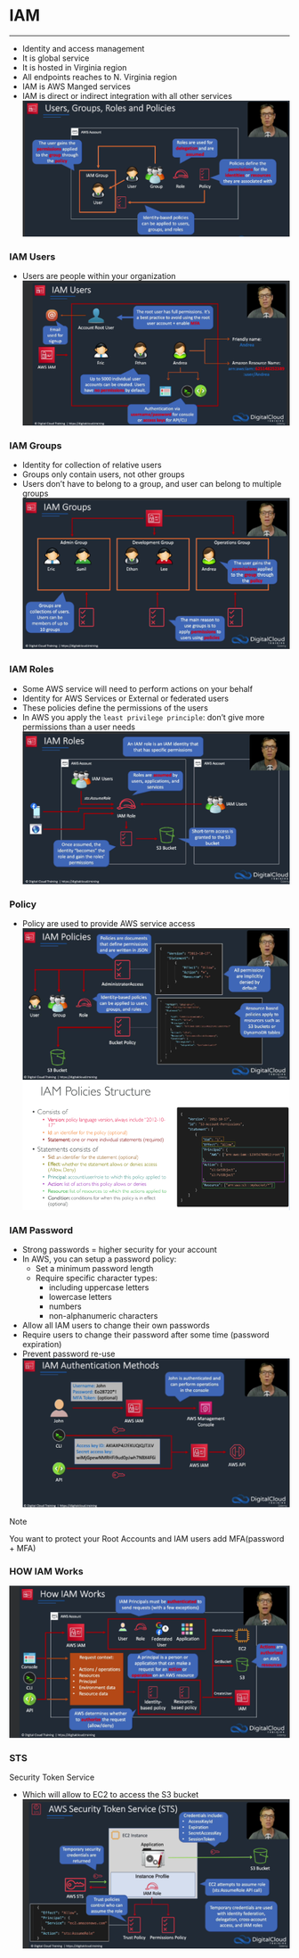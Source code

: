 # IAM

---
* Identity and access management
* It is global service
* It is hosted in Virginia region
* All endpoints reaches to N. Virginia region
* IAM is AWS Manged services
* IAM is direct or indirect integration with all other services
![IAM](../Image/IAM.png)
### IAM Users
* Users are people within your organization
![IAM User](../Image/IAM_User.png)

### IAM Groups
* Identity for collection of relative users
* Groups only contain users, not other groups
* Users don’t have to belong to a group, and user can belong to multiple groups
![IAM_Grops](../Image/IAM_Groups.png)
### IAM Roles
* Some AWS service will need to perform actions on your behalf
* Identity for AWS Services or External or federated users
* These policies define the permissions of the users
* In AWS you apply the `least privilege principle`: don’t give more permissions than a user needs
![IAM ROLE](../Image/IAM_Role.png)
### Policy
* Policy are used to provide AWS service access
![IAM Policy](../Image/IAM_Policy.png)
![Policy](../Image/Policy.png)
### IAM Password 
* Strong passwords = higher security for your account
* In AWS, you can setup a password policy:
  * Set a minimum password length
  * Require specific character types:
    * including uppercase letters
    * lowercase letters
    * numbers
    * non-alphanumeric characters
* Allow all IAM users to change their own passwords
* Require users to change their password after some time (password expiration)
* Prevent password re-use
![Password Authentication](../Image/IAM_PAsworld_Authentication.png)
>[!NOTE]
> 
>You want to protect your Root Accounts and IAM users add MFA(password + MFA)
### HOW IAM Works
![How IAM Works](../Image/IAM_Works.png)

### STS
Security Token Service
* Which will allow to EC2 to access the S3 bucket
![STS](../Image/STS.png)
